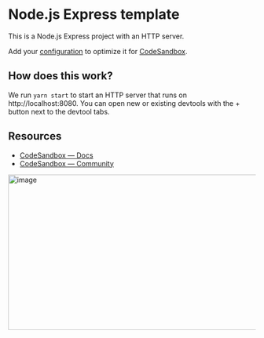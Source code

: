 # Node.js Express template

This is a Node.js Express project with an HTTP server.

Add your [configuration](https://codesandbox.io/docs/projects/learn/setting-up/tasks) to optimize it for [CodeSandbox](https://codesandbox.io).

## How does this work?

We run `yarn start` to start an HTTP server that runs on http://localhost:8080. You can open new or existing devtools with the + button next to the devtool tabs.

## Resources

- [CodeSandbox — Docs](https://codesandbox.io/docs)
- [CodeSandbox — Community](https://codesandbox.community)
<img width="665" height="317" alt="image" src="https://github.com/user-attachments/assets/c5ff63ba-8b4f-4f52-aa4e-318f98624ec6" />
